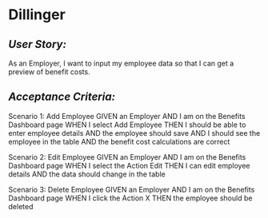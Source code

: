 # Dillinger

## _User Story:_
As an Employer, I want to input my employee data so that I can get a preview of benefit costs.

## _Acceptance Criteria:_

Scenario 1: 
Add Employee
GIVEN an Employer
AND I am on the Benefits Dashboard page
WHEN I select Add Employee
THEN I should be able to enter employee details
AND the employee should save
AND I should see the employee in the table
AND the benefit cost calculations are correct

Scenario 2: 
Edit Employee
GIVEN an Employer
AND I am on the Benefits Dashboard page
WHEN I select the Action Edit
THEN I can edit employee details
AND the data should change in the table

Scenario 3: 
Delete Employee
GIVEN an Employer
AND I am on the Benefits Dashboard page
WHEN I click the Action X
THEN the employee should be deleted
